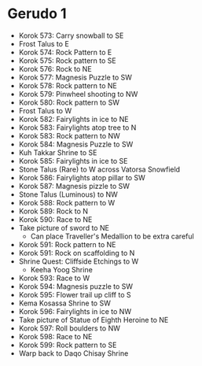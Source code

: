 # Gerudo 1

* Korok 573: Carry snowball to SE
* Frost Talus to E
* Korok 574: Rock Pattern to E
* Korok 575: Rock pattern to SE
* Korok 576: Rock to NE
* Korok 577: Magnesis Puzzle to SW
* Korok 578: Rock pattern to NE
* Korok 579: Pinwheel shooting to NW
* Korok 580: Rock pattern to SW
* Frost Talus to W
* Korok 582: Fairylights in ice to NE
* Korok 583: Fairylights atop tree to N
* Korok 583: Rock pattern to NW
* Korok 584: Magnesis Puzzle to SW
* Kuh Takkar Shrine to SE
* Korok 585: Fairylights in ice to SE
* Stone Talus (Rare) to W across Vatorsa Snowfield
* Korok 586: Fairylights atop pillar to SW
* Korok 587: Magnesis pizzle to SW
* Stone Talus (Luminous) to NW
* Korok 588: Rock pattern to W
* Korok 589: Rock to N
* Korok 590: Race to NE
* Take picture of sword to NE
  * Can place Traveller's Medallion to be extra careful
* Korok 591: Rock pattern to NE
* Korok 591: Rock on scaffolding to N
* Shrine Quest: Cliffside Etchings to W
  * Keeha Yoog Shrine
* Korok 593: Race to W
* Korok 594: Magnesis puzzle to SW
* Korok 595: Flower trail up cliff to S
* Kema Kosassa Shrine to SW
* Korok 596: Fairylights in ice to NW
* Take picture of Statue of Eighth Heroine to NE
* Korok 597: Roll boulders to NW
* Korok 598: Race to NE
* Korok 599: Rock pattern to SE
* Warp back to Daqo Chisay Shrine
